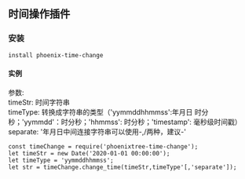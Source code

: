 ## 时间操作插件

### 安装
```
install phoenix-time-change
```

#### 实例
参数:  
    timeStr: 时间字符串  
    timeType: 转换成字符串的类型（'yymmddhhmmss':年月日 时分秒；'yymmdd'：时分秒；'hhmmss': 时分秒；'timestamp': 毫秒级时间戳）  
    separate: '年月日中间连接字符串可以使用-,/两种，建议-'    
```
const timeChange = require('phoenixtree-time-change');  
let timeStr = new Date('2020-01-01 00:00:00');  
let timeType = 'yymmddhhmmss';  
let str = timeChange.change_time(timeStr,timeType'[,'separate']);  
```